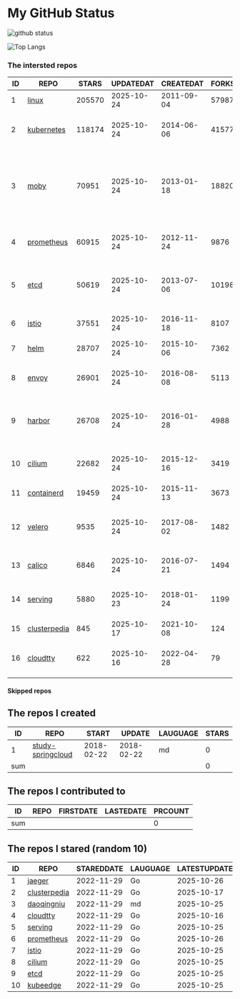 # My GitHub Status

<img src="https://github-readme-stats-1.yihong0618.vercel.app/api?username=daoqingniu&show_icons=true&&&hide_title=true&count_private=true" alt="github status" />

![Top Langs](https://github-readme-stats-1.yihong0618.vercel.app/api/top-langs/?username=daoqingniu&layout=compact)

<!--START_SECTION:github_repos-->
### The intersted repos
| ID |                              REPO                               | STARS  | UPDATEDAT  | CREATEDAT  | FORKSCOUNT |                                                DESCRIPTIONS                                                |
|----|-----------------------------------------------------------------|--------|------------|------------|------------|------------------------------------------------------------------------------------------------------------|
|  1 | [linux](https://github.com/torvalds/linux)                      | 205570 | 2025-10-24 | 2011-09-04 |      57987 | Linux kernel source tree                                                                                   |
|  2 | [kubernetes](https://github.com/kubernetes/kubernetes)          | 118174 | 2025-10-24 | 2014-06-06 |      41577 | Production-Grade Container Scheduling and Management                                                       |
|  3 | [moby](https://github.com/moby/moby)                            |  70951 | 2025-10-24 | 2013-01-18 |      18820 | The Moby Project - a collaborative project for the container ecosystem to assemble container-based systems |
|  4 | [prometheus](https://github.com/prometheus/prometheus)          |  60915 | 2025-10-24 | 2012-11-24 |       9876 | The Prometheus monitoring system and time series database.                                                 |
|  5 | [etcd](https://github.com/etcd-io/etcd)                         |  50619 | 2025-10-24 | 2013-07-06 |      10198 | Distributed reliable key-value store for the most critical data of a distributed system                    |
|  6 | [istio](https://github.com/istio/istio)                         |  37551 | 2025-10-24 | 2016-11-18 |       8107 | Connect, secure, control, and observe services.                                                            |
|  7 | [helm](https://github.com/helm/helm)                            |  28707 | 2025-10-24 | 2015-10-06 |       7362 | The Kubernetes Package Manager                                                                             |
|  8 | [envoy](https://github.com/envoyproxy/envoy)                    |  26901 | 2025-10-24 | 2016-08-08 |       5113 | Cloud-native high-performance edge/middle/service proxy                                                    |
|  9 | [harbor](https://github.com/goharbor/harbor)                    |  26708 | 2025-10-24 | 2016-01-28 |       4988 | An open source trusted cloud native registry project that stores, signs, and scans content.                |
| 10 | [cilium](https://github.com/cilium/cilium)                      |  22682 | 2025-10-24 | 2015-12-16 |       3419 | eBPF-based Networking, Security, and Observability                                                         |
| 11 | [containerd](https://github.com/containerd/containerd)          |  19459 | 2025-10-24 | 2015-11-13 |       3673 | An open and reliable container runtime                                                                     |
| 12 | [velero](https://github.com/vmware-tanzu/velero)                |   9535 | 2025-10-24 | 2017-08-02 |       1482 | Backup and migrate Kubernetes applications and their persistent volumes                                    |
| 13 | [calico](https://github.com/projectcalico/calico)               |   6846 | 2025-10-24 | 2016-07-21 |       1494 | Cloud native networking and network security                                                               |
| 14 | [serving](https://github.com/knative/serving)                   |   5880 | 2025-10-23 | 2018-01-24 |       1199 | Kubernetes-based, scale-to-zero, request-driven compute                                                    |
| 15 | [clusterpedia](https://github.com/clusterpedia-io/clusterpedia) |    845 | 2025-10-17 | 2021-10-08 |        124 | The Encyclopedia of Kubernetes clusters                                                                    |
| 16 | [cloudtty](https://github.com/cloudtty/cloudtty)                |    622 | 2025-10-16 | 2022-04-28 |         79 | A Friendly Kubernetes CloudShell (Web Terminal) !                                                          |



#### Skipped repos
<!--END_SECTION:github_repos-->

<!--START_SECTION:my_github-->
## The repos I created
| ID  |                                 REPO                                 |   START    |   UPDATE   | LAUGUAGE | STARS |
|-----|----------------------------------------------------------------------|------------|------------|----------|-------|
|   1 | [study-springcloud](https://github.com/daoqingniu/study-springcloud) | 2018-02-22 | 2018-02-22 | md       |     0 |
| sum |                                                                      |            |            |          |     0 |

## The repos I contributed to
| ID  | REPO | FIRSTDATE | LASTEDATE | PRCOUNT |
|-----|------|-----------|-----------|---------|
| sum |      |           |           |       0 |

## The repos I stared (random 10)
| ID |                              REPO                               | STAREDDATE | LAUGUAGE | LATESTUPDATE |
|----|-----------------------------------------------------------------|------------|----------|--------------|
|  1 | [jaeger](https://github.com/jaegertracing/jaeger)               | 2022-11-29 | Go       | 2025-10-26   |
|  2 | [clusterpedia](https://github.com/clusterpedia-io/clusterpedia) | 2022-11-29 | Go       | 2025-10-17   |
|  3 | [daoqingniu](https://github.com/daoqingniu/daoqingniu)          | 2022-11-29 | md       | 2025-10-25   |
|  4 | [cloudtty](https://github.com/cloudtty/cloudtty)                | 2022-11-29 | Go       | 2025-10-16   |
|  5 | [serving](https://github.com/knative/serving)                   | 2022-11-29 | Go       | 2025-10-25   |
|  6 | [prometheus](https://github.com/prometheus/prometheus)          | 2022-11-29 | Go       | 2025-10-26   |
|  7 | [istio](https://github.com/istio/istio)                         | 2022-11-29 | Go       | 2025-10-25   |
|  8 | [cilium](https://github.com/cilium/cilium)                      | 2022-11-29 | Go       | 2025-10-25   |
|  9 | [etcd](https://github.com/etcd-io/etcd)                         | 2022-11-29 | Go       | 2025-10-25   |
| 10 | [kubeedge](https://github.com/kubeedge/kubeedge)                | 2022-11-29 | Go       | 2025-10-25   |

<!--END_SECTION:my_github-->
